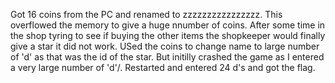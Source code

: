 Got 16 coins from the PC and renamed to zzzzzzzzzzzzzzzz. This overflowed the memory to give a huge nnumber of coins. After some time in the shop tyring to see if buying the other items the shopkeeper would finally give a star 
it did not work. USed the coins to change name to large number of 'd' as that was the id of the star. But initilly crashed the game as I entered a very large number of 'd'/. Restarted and entered 24 d's and got the flag.
